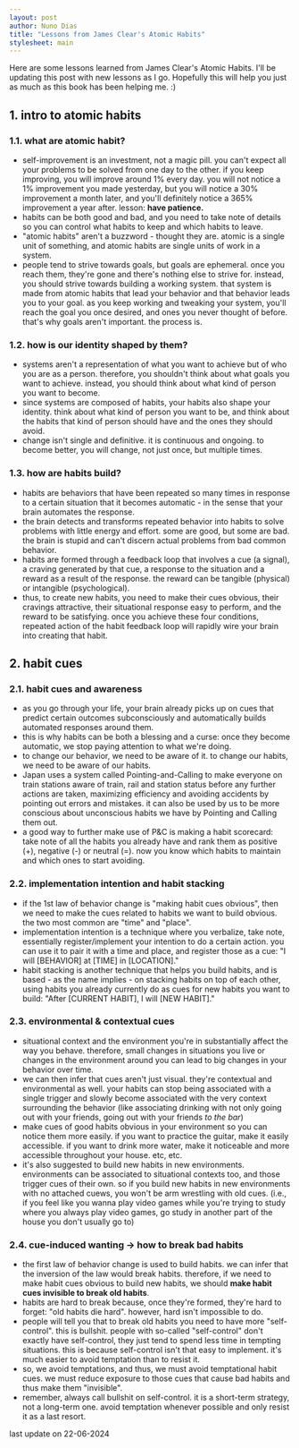 ```yaml
---
layout: post
author: Nuno Dias
title: "Lessons from James Clear's Atomic Habits"
stylesheet: main
---
```


Here are some lessons learned from James Clear's Atomic Habits. I'll be updating this post with new lessons as I go. Hopefully this will help you just as much as this book has been helping me. :)

## 1. intro to atomic habits
### 1.1. what are atomic habit?
- self-improvement is an investment, not a magic pill. you can't expect all your problems to be solved from one day to the other. if you keep improving, you will improve around 1% every day. you will not notice a 1% improvement you made yesterday, but you will notice a 30% improvement a month later, and you'll definitely notice a 365% improvement a year after. lesson: **have patience.**
- habits can be both good and bad, and you need to take note of details so you can control what habits to keep and which habits to leave.
- "atomic habits" aren't a buzzword - thought they are. atomic is a single unit of something, and atomic habits are single units of work in a system.
- people tend to strive towards goals, but goals are ephemeral. once you reach them, they're gone and there's nothing else to strive for. instead, you should strive towards building a working system. that system is made from atomic habits that lead your behavior and that behavior leads you to your goal. as you keep working and tweaking your system, you'll reach the goal you once desired, and ones you never thought of before. that's why goals aren't important. the process is.
### 1.2. how is our identity shaped by them?
- systems aren't a representation of what you want to achieve but of who you are as a person. therefore, you shouldn't think about what goals you want to achieve. instead, you should think about what kind of person you want to become.
- since systems are composed of habits, your habits also shape your identity. think about what kind of person you want to be, and think about the habits that kind of person should have and the ones they should avoid.
- change isn't single and definitive. it is continuous and ongoing. to become better, you will change, not just once, but multiple times.
### 1.3. how are habits build?
- habits are behaviors that have been repeated so many times in response to a certain situation that it becomes automatic - in the sense that your brain automates the response.
- the brain detects and transforms repeated behavior into habits to solve problems with little energy and effort. some are good, but some are bad. the brain is stupid and can't discern actual problems from bad common behavior.
- habits are formed through a feedback loop that involves a cue (a signal), a craving generated by that cue, a response to the situation and a reward as a result of the response. the reward can be tangible (physical) or intangible (psychological).
- thus, to create new habits, you need to make their cues obvious, their cravings attractive, their situational response easy to perform, and the reward to be satisfying. once you achieve these four conditions, repeated action of the habit feedback loop will rapidly wire your brain into creating that habit.

## 2. habit cues
### 2.1. habit cues and awareness
- as you go through your life, your brain already picks up on cues that predict certain outcomes subconsciously and automatically builds automated responses around them.
- this is why habits can be both a blessing and a curse: once they become automatic, we stop paying attention to what we're doing.
- to change our behavior, we need to be aware of it. to change our habits, we need to be aware of our habits.
- Japan uses a system called Pointing-and-Calling to make everyone on train stations aware of train, rail and station status before any further actions are taken, maximizing efficiency and avoiding accidents by pointing out errors and mistakes. it can also be used by us to be more conscious about unconscious habits we have by Pointing and Calling them out.
- a good way to further make use of P&C is making a habit scorecard: take note of all the habits you already have and rank them as positive (+), negative (-) or neutral (=). now you know which habits to maintain and which ones to start avoiding.
### 2.2. implementation intention and habit stacking
- if the 1st law of behavior change is "making habit cues obvious", then we need to make the cues related to habits we want to build obvious. the two most common are "time" and "place".
- implementation intention is a technique where you verbalize, take note, essentially register/implement your intention to do a certain action. you can use it to pair it with a time and place, and register those as a cue: "I will [BEHAVIOR] at [TIME] in [LOCATION]."
- habit stacking is another technique that helps you build habits, and is based - as the name implies - on stacking habits on top of each other, using habits you already currently do as cues for new habits you want to build: "After [CURRENT HABIT], I will [NEW HABIT]."
### 2.3. environmental & contextual cues
- situational context and the environment you're in substantially affect the way you behave. therefore, small changes in situations you live or changes in the environment around you can lead to big changes in your behavior over time.
- we can then infer that cues aren't just visual. they're contextual and environmental as well. your habits can stop being associated with a single trigger and slowly become associated with the very context surrounding the behavior (like associating drinking with not only going out with your friends, going out with your friends _to the bar_)
- make cues of good habits obvious in your environment so you can notice them more easily. if you want to practice the guitar, make it easily accessible. if you want to drink more water, make it noticeable and more accessible throughout your house. etc, etc.
- it's also suggested to build new habits in new environments. environments can be associated to situational contexts too, and those trigger cues of their own. so if you build new habits in new environments with no attached cuews, you won't be arm wrestling with old cues. (i.e., if you feel like you wanna play video games while you're trying to study where you always play video games, go study in another part of the house you don't usually go to)
### 2.4. cue-induced wanting -> how to break bad habits
- the first law of behavior change is used to build habits. we can infer that the inversion of the law would break habits. therefore, if we need to make habit cues obvious to build new habits, we should **make habit cues invisible to break old habits**.
- habits are hard to break because, once they're formed, they're hard to forget: "old habits die hard". however, hard isn't impossible to do.
- people will tell you that to break old habits you need to have more "self-control". this is bullshit. people with so-called "self-control" don't exactly have self-control, they just tend to spend less time in tempting situations. this is because self-control isn't that easy to implement. it's much easier to avoid temptation than to resist it.
- so, we avoid temptations, and thus, we must avoid temptational habit cues. we must reduce exposure to those cues that cause bad habits and thus make them "invisible".
- remember, always call bullshit on self-control. it is a short-term strategy, not a long-term one. avoid temptation whenever possible and only resist it as a last resort.

last update on 22-06-2024
